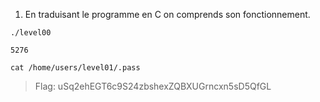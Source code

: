1. En traduisant le programme en C on comprends son fonctionnement.

```
./level00

5276

cat /home/users/level01/.pass
```

> Flag: uSq2ehEGT6c9S24zbshexZQBXUGrncxn5sD5QfGL